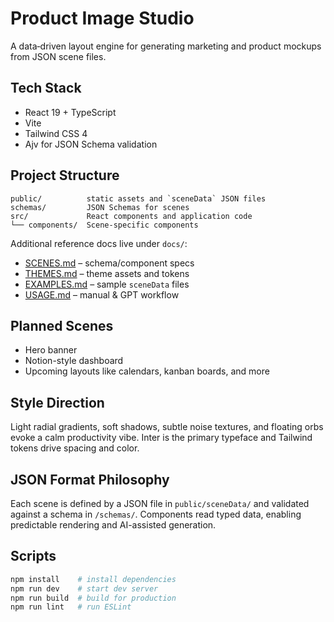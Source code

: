 # Product Image Studio

A data‑driven layout engine for generating marketing and product mockups from JSON scene files.

## Tech Stack
- React 19 + TypeScript
- Vite
- Tailwind CSS 4
- Ajv for JSON Schema validation

## Project Structure
```
public/          static assets and `sceneData` JSON files
schemas/         JSON Schemas for scenes
src/             React components and application code
└── components/  Scene-specific components
```
Additional reference docs live under `docs/`:
- [SCENES.md](docs/SCENES.md) – schema/component specs
- [THEMES.md](docs/THEMES.md) – theme assets and tokens
- [EXAMPLES.md](docs/EXAMPLES.md) – sample `sceneData` files
- [USAGE.md](docs/USAGE.md) – manual & GPT workflow

## Planned Scenes
- Hero banner
- Notion-style dashboard
- Upcoming layouts like calendars, kanban boards, and more

## Style Direction
Light radial gradients, soft shadows, subtle noise textures, and floating orbs evoke a calm productivity vibe. Inter is the primary typeface and Tailwind tokens drive spacing and color.

## JSON Format Philosophy
Each scene is defined by a JSON file in `public/sceneData/` and validated against a schema in `/schemas/`. Components read typed data, enabling predictable rendering and AI-assisted generation.

## Scripts
```bash
npm install    # install dependencies
npm run dev    # start dev server
npm run build  # build for production
npm run lint   # run ESLint
```
